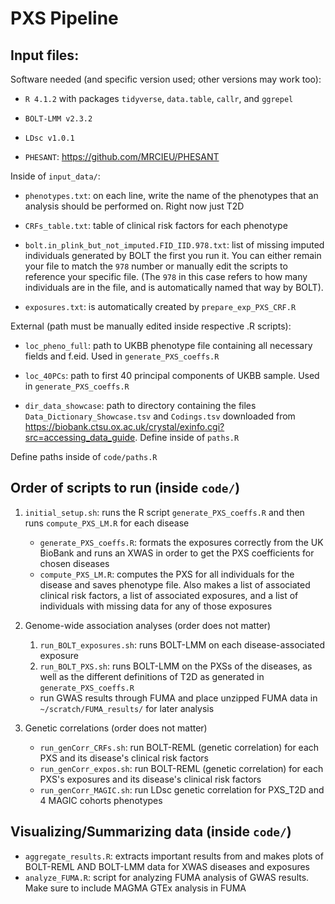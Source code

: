 # PXS Pipeline

## Input files:

Software needed (and specific version used; other versions may work too):

-   `R 4.1.2` with packages `tidyverse`, `data.table`, `callr`, and `ggrepel`

-   `BOLT-LMM v2.3.2`

-   `LDsc v1.0.1`

-   `PHESANT`: <https://github.com/MRCIEU/PHESANT>

Inside of `input_data/`:

-   `phenotypes.txt`: on each line, write the name of the phenotypes that an analysis should be performed on. Right now just T2D

-   `CRFs_table.txt`: table of clinical risk factors for each phenotype

-   `bolt.in_plink_but_not_imputed.FID_IID.978.txt`: list of missing imputed individuals generated by BOLT the first you run it. You can either remain your file to match the `978` number or manually edit the scripts to reference your specific file. (The `978` in this case refers to how many individuals are in the file, and is automatically named that way by BOLT).

-   `exposures.txt`: is automatically created by `prepare_exp_PXS_CRF.R`

External (path must be manually edited inside respective .R scripts):

-   `loc_pheno_full`: path to UKBB phenotype file containing all necessary fields and f.eid. Used in `generate_PXS_coeffs.R`

-   `loc_40PCs`: path to first 40 principal components of UKBB sample. Used in `generate_PXS_coeffs.R`

-   `dir_data_showcase`: path to directory containing the files `Data_Dictionary_Showcase.tsv` and `Codings.tsv` downloaded from <https://biobank.ctsu.ox.ac.uk/crystal/exinfo.cgi?src=accessing_data_guide>. Define inside of `paths.R`

Define paths inside of `code/paths.R`

## Order of scripts to run (inside `code/`)

1.  `initial_setup.sh`: runs the R script `generate_PXS_coeffs.R` and then runs `compute_PXS_LM.R` for each disease

    -   `generate_PXS_coeffs.R`: formats the exposures correctly from the UK BioBank and runs an XWAS in order to get the PXS coefficients for chosen diseases
    -   `compute_PXS_LM.R`: computes the PXS for all individuals for the disease and saves phenotype file. Also makes a list of associated clinical risk factors, a list of associated exposures, and a list of individuals with missing data for any of those exposures

2.  Genome-wide association analyses (order does not matter)

    1.  `run_BOLT_exposures.sh`: runs BOLT-LMM on each disease-associated exposure
    2.  `run_BOLT_PXS.sh`: runs BOLT-LMM on the PXSs of the diseases, as well as the different definitions of T2D as generated in `generate_PXS_coeffs.R`

    -   run GWAS results through FUMA and place unzipped FUMA data in `~/scratch/FUMA_results/` for later analysis

3.  Genetic correlations (order does not matter)

    -   `run_genCorr_CRFs.sh`: run BOLT-REML (genetic correlation) for each PXS and its disease's clinical risk factors
    -   `run_genCorr_expos.sh`: run BOLT-REML (genetic correlation) for each PXS's exposures and its disease's clinical risk factors
    -   `run_genCorr_MAGIC.sh`: run LDsc genetic correlation for PXS_T2D and 4 MAGIC cohorts phenotypes

## Visualizing/Summarizing data (inside `code/`)

-   `aggregate_results.R`: extracts important results from and makes plots of BOLT-REML AND BOLT-LMM data for XWAS diseases and exposures
-   `analyze_FUMA.R`: script for analyzing FUMA analysis of GWAS results. Make sure to include MAGMA GTEx analysis in FUMA

